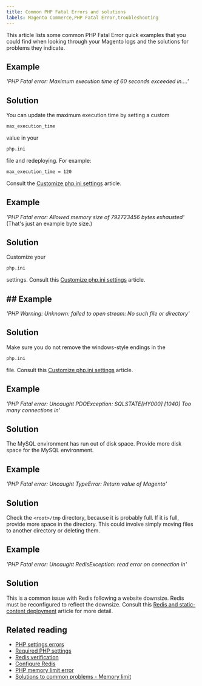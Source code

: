 ```yaml
---
title: Common PHP Fatal Errors and solutions
labels: Magento Commerce,PHP Fatal Error,troubleshooting
---
```


This article lists some common PHP Fatal Error quick examples that you could find when looking through your Magento logs and the solutions for problems they indicate.

## Example

 *'PHP Fatal error:  Maximum execution time of 60 seconds exceeded in....'*

## Solution

You can update the maximum execution time by setting a custom

```bash
max_execution_time
```

value in your

```bash
php.ini
```

file and redeploying. For example:

```bash
max_execution_time = 120
```

Consult the [Customize php.ini settings](https://devdocs.magento.com/guides/v2.3/cloud/project/project-conf-files_magento-app.html#customize-phpini-settings) article.


## Example

 *'PHP Fatal error: Allowed memory size of 792723456 bytes exhausted'* (That's just an example byte size.)

## Solution

Customize your

```bash
php.ini
```

settings. Consult this [Customize php.ini settings](https://devdocs.magento.com/guides/v2.3/cloud/project/project-conf-files_magento-app.html#customize-phpini-settings) article.

## ## Example

 *'PHP Warning: Unknown: failed to open stream: No such file or directory'*

## Solution

Make sure you do not remove the windows-style endings in the

```bash
php.ini
```

file.  Consult this [Customize php.ini settings](https://devdocs.magento.com/guides/v2.3/cloud/project/project-conf-files_magento-app.html#customize-phpini-settings) article.


## Example

 *'PHP Fatal error: Uncaught PDOException: SQLSTATE\[HY000\] \[1040\] Too many connections in'*

## Solution

The MySQL environment has run out of disk space. Provide more disk space for the MySQL environment.


## Example

 *'PHP Fatal error: Uncaught TypeError: Return value of Magento'*

## Solution

Check the `<root>/tmp` directory, because it is probably full. If it is full, provide more space in the directory. This could involve simply moving files to another directory or deleting them.


## Example

 *'PHP Fatal error: Uncaught RedisException: read error on connection in'*

## Solution

This is a common issue with Redis following a website downsize. Redis must be reconfigured to reflect the downsize. Consult this [Redis and static-content deployment](https://devdocs.magento.com/guides/v2.3/cloud/trouble/redis-troubleshooting.html#static-content) article for more detail.

## Related reading

* [PHP settings errors](https://devdocs.magento.com/guides/v2.3/install-gde/trouble/php/tshoot_php-set.html)
* [Required PHP settings](https://devdocs.magento.com/guides/v2.3/install-gde/prereq/php-settings.html)
* [Redis verification](https://devdocs.magento.com/guides/v2.3/config-guide/redis/redis-session.html#redis-verify)
* [Configure Redis](https://devdocs.magento.com/guides/v2.3/config-guide/redis/config-redis.html)
* [PHP memory limit error](https://devdocs.magento.com/guides/v2.3/install-gde/trouble/php/tshoot_php-set.html#trouble-php-memory)
* [Solutions to common problems - Memory limit](https://devdocs.magento.com/guides/v2.3/test/unit/unit_test_execution_cli.html#solutions-to-common-problems)
